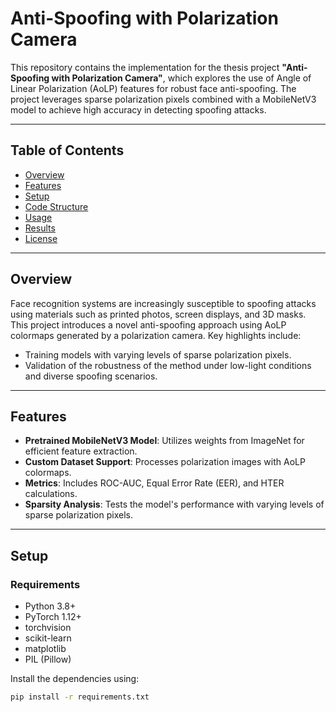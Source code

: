 # Anti-Spoofing with Polarization Camera

This repository contains the implementation for the thesis project **"Anti-Spoofing with Polarization Camera"**, which explores the use of Angle of Linear Polarization (AoLP) features for robust face anti-spoofing. The project leverages sparse polarization pixels combined with a MobileNetV3 model to achieve high accuracy in detecting spoofing attacks.

---

## Table of Contents
- [Overview](#overview)
- [Features](#features)
- [Setup](#setup)
- [Code Structure](#code-structure)
- [Usage](#usage)
- [Results](#results)
- [License](#license)

---

## Overview
Face recognition systems are increasingly susceptible to spoofing attacks using materials such as printed photos, screen displays, and 3D masks. This project introduces a novel anti-spoofing approach using AoLP colormaps generated by a polarization camera. Key highlights include:
- Training models with varying levels of sparse polarization pixels.
- Validation of the robustness of the method under low-light conditions and diverse spoofing scenarios.

---

## Features
- **Pretrained MobileNetV3 Model**: Utilizes weights from ImageNet for efficient feature extraction.
- **Custom Dataset Support**: Processes polarization images with AoLP colormaps.
- **Metrics**: Includes ROC-AUC, Equal Error Rate (EER), and HTER calculations.
- **Sparsity Analysis**: Tests the model's performance with varying levels of sparse polarization pixels.

---

## Setup
### Requirements
- Python 3.8+
- PyTorch 1.12+
- torchvision
- scikit-learn
- matplotlib
- PIL (Pillow)

Install the dependencies using:
```bash
pip install -r requirements.txt
